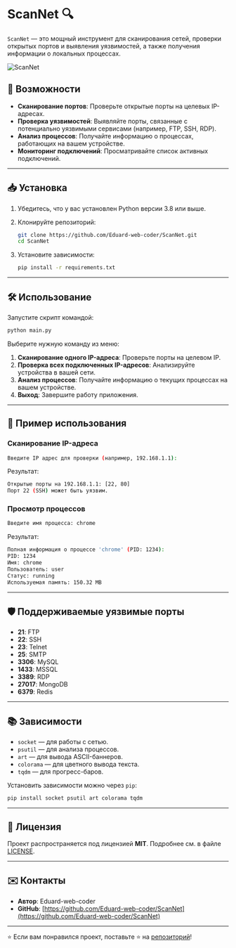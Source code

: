 
# ScanNet 🔍
`ScanNet` — это мощный инструмент для сканирования сетей, проверки открытых портов и выявления уязвимостей, а также получения информации о локальных процессах.

![ScanNet](https://github.com/Eduard-web-coder/ScanNet/raw/main/assets/banner.png)

## 🚀 Возможности

- **Сканирование портов**: Проверьте открытые порты на целевых IP-адресах.
- **Проверка уязвимостей**: Выявляйте порты, связанные с потенциально уязвимыми сервисами (например, FTP, SSH, RDP).
- **Анализ процессов**: Получайте информацию о процессах, работающих на вашем устройстве.
- **Мониторинг подключений**: Просматривайте список активных подключений.

---

## 📥 Установка

1. Убедитесь, что у вас установлен Python версии 3.8 или выше.
2. Клонируйте репозиторий:

   ```bash
   git clone https://github.com/Eduard-web-coder/ScanNet.git
   cd ScanNet
   ```

3. Установите зависимости:

   ```bash
   pip install -r requirements.txt
   ```

---

## 🛠 Использование

Запустите скрипт командой:

```bash
python main.py
```

Выберите нужную команду из меню:

1. **Сканирование одного IP-адреса**: Проверьте порты на целевом IP.
2. **Проверка всех подключенных IP-адресов**: Анализируйте устройства в вашей сети.
3. **Анализ процессов**: Получайте информацию о текущих процессах на вашем устройстве.
4. **Выход**: Завершите работу приложения.

---

## 📜 Пример использования

### Сканирование IP-адреса
```bash
Введите IP адрес для проверки (например, 192.168.1.1): 
```
Результат:
```bash
Открытые порты на 192.168.1.1: [22, 80]
Порт 22 (SSH) может быть уязвим.
```

### Просмотр процессов
```bash
Введите имя процесса: chrome
```
Результат:
```bash
Полная информация о процессе 'chrome' (PID: 1234):
PID: 1234
Имя: chrome
Пользователь: user
Статус: running
Используемая память: 150.32 MB
```

---

## 🛡 Поддерживаемые уязвимые порты

- **21**: FTP
- **22**: SSH
- **23**: Telnet
- **25**: SMTP
- **3306**: MySQL
- **1433**: MSSQL
- **3389**: RDP
- **27017**: MongoDB
- **6379**: Redis

---

## 📚 Зависимости

- `socket` — для работы с сетью.
- `psutil` — для анализа процессов.
- `art` — для вывода ASCII-баннеров.
- `colorama` — для цветного вывода текста.
- `tqdm` — для прогресс-баров.

Установить зависимости можно через `pip`:
```bash
pip install socket psutil art colorama tqdm
```

---

## 📄 Лицензия

Проект распространяется под лицензией **MIT**. Подробнее см. в файле [LICENSE](LICENSE).

---

## ✉️ Контакты

- **Автор**: Eduard-web-coder
- **GitHub**: [https://github.com/Eduard-web-coder/ScanNet](https://github.com/Eduard-web-coder/ScanNet)

---

⭐ Если вам понравился проект, поставьте ⭐ на [репозиторий](https://github.com/Eduard-web-coder/ScanNet)!
